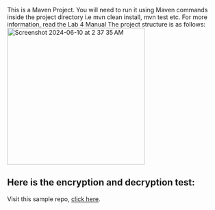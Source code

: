 This is a Maven Project. 
You will need to run it using Maven commands inside the project directory i.e mvn clean install, mvn test etc.
For more information, read the Lab 4 Manual
The project structure is as follows: 
<img width="321" alt="Screenshot 2024-06-10 at 2 37 35 AM" src="https://github.com/ashiqullahmg/crypto-testing/assets/43939523/5b424e37-9397-4356-8122-63fed681286f">

## Here is the encryption and decryption test: 
Visit this sample repo, [click here](https://github.com/ashiqullahmg/cryptotest-encryption-and-decryption/).
